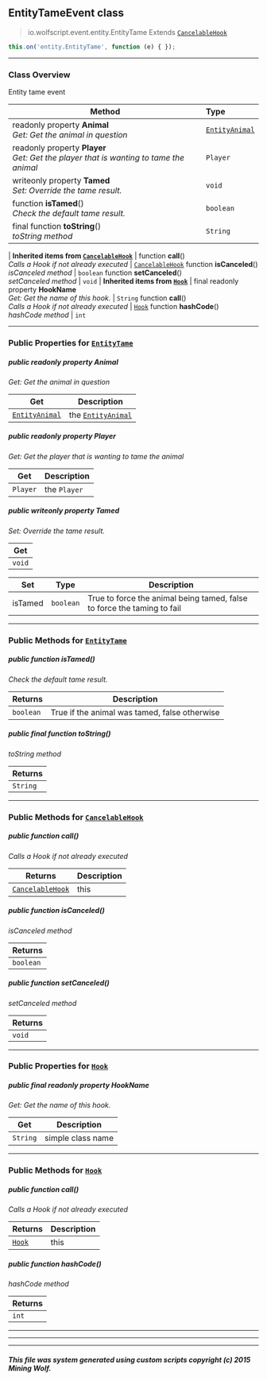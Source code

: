 ## EntityTameEvent __class__

>io.wolfscript.event.entity.EntityTame
>Extends [`CancelableHook`](../../hook/CancelableHook.md)
``` javascript
this.on('entity.EntityTame', function (e) { });
```


---

### Class Overview

Entity tame event

Method | Type   
--- | :--- 
 readonly property __Animal__ <br> _Get: Get the animal in question_ | [`EntityAnimal`](../../api/entity/living/animal/EntityAnimal.md)
 readonly property __Player__ <br> _Get: Get the player that is wanting to tame the animal_ | `Player`
 writeonly property __Tamed__ <br> _Set: Override the tame result._ | `void`
 function __isTamed__() <br> _Check the default tame result._ | `boolean`
final function __toString__() <br> _toString method_ | `String`
 |
__Inherited items from [`CancelableHook`](../../hook/CancelableHook.md)__ |
 function __call__() <br> _Calls a Hook if not already executed_ | [`CancelableHook`](../../hook/CancelableHook.md)
 function __isCanceled__() <br> _isCanceled method_ | `boolean`
 function __setCanceled__() <br> _setCanceled method_ | `void`
 |
__Inherited items from [`Hook`](../../hook/Hook.md)__ |
final readonly property __HookName__ <br> _Get: Get the name of this hook._ | `String`
 function __call__() <br> _Calls a Hook if not already executed_ | [`Hook`](../../hook/Hook.md)
 function __hashCode__() <br> _hashCode method_ | `int`







---


### Public Properties for [`EntityTame`](EntityTame.md)

##### <a id='animal'></a>public  readonly property __Animal__

_Get: Get the animal in question_

Get | Description
--- | --- 
[`EntityAnimal`](../../api/entity/living/animal/EntityAnimal.md) | the [`EntityAnimal`](../../api/entity/living/animal/EntityAnimal.md)



##### <a id='player'></a>public  readonly property __Player__

_Get: Get the player that is wanting to tame the animal_

Get | Description
--- | --- 
`Player` | the `Player`



##### <a id='tamed'></a>public  writeonly property __Tamed__

_Set: Override the tame result._

Get | 
--- | 
`void` |

Set | Type | Description  
--- | --- | --- 
isTamed | `boolean` | True to force the animal being tamed, false to force the taming to fail


---

### Public Methods for [`EntityTame`](EntityTame.md)

##### <a id='istamed'></a>public  function __isTamed__()

_Check the default tame result._

Returns | Description
--- | --- 
`boolean` | True if the animal was tamed, false otherwise


##### <a id='tostring'></a>public final function __toString__()

_toString method_

Returns | 
--- | 
`String` |


---

### Public Methods for [`CancelableHook`](../../hook/CancelableHook.md)

##### <a id='call'></a>public  function __call__()

_Calls a Hook if not already executed_

Returns | Description
--- | --- 
[`CancelableHook`](../../hook/CancelableHook.md) | this


##### <a id='iscanceled'></a>public  function __isCanceled__()

_isCanceled method_

Returns | 
--- | 
`boolean` |


##### <a id='setcanceled'></a>public  function __setCanceled__()

_setCanceled method_

Returns | 
--- | 
`void` |


---

### Public Properties for [`Hook`](../../hook/Hook.md)

##### <a id='hookname'></a>public final readonly property __HookName__

_Get: Get the name of this hook._

Get | Description
--- | --- 
`String` | simple class name



---

### Public Methods for [`Hook`](../../hook/Hook.md)

##### <a id='call'></a>public  function __call__()

_Calls a Hook if not already executed_

Returns | Description
--- | --- 
[`Hook`](../../hook/Hook.md) | this


##### <a id='hashcode'></a>public  function __hashCode__()

_hashCode method_

Returns | 
--- | 
`int` |


---


---


---


##### This file was system generated using custom scripts copyright (c) 2015 Mining Wolf.
	

